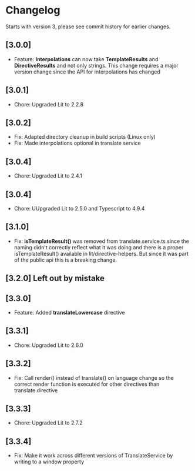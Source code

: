 # Changelog
Starts with version 3, please see commit history for earlier changes.

## [3.0.0]
- Feature: **Interpolations** can now take **TemplateResults** and **DirectiveResults** and not only strings. This change requires a major version change since the API for interpolations has changed

## [3.0.1]
- Chore: Upgraded Lit to 2.2.8

## [3.0.2]
- Fix: Adapted directory cleanup in build scripts (Linux only)
- Fix: Made interpolations optional in translate service

## [3.0.4]
- Chore: Upgraded Lit to 2.4.1

## [3.0.4]
- Chore: UUpgraded Lit to 2.5.0 and Typescript to 4.9.4

## [3.1.0]
- Fix: **isTemplateResult()** was removed from translate.service.ts since the naming didn't correctly reflect what it was doing and there is a proper
  isTemplateResult() available in lit/directive-helpers. But since it was part of the public api this is a breaking change.

## [3.2.0] Left out by mistake

## [3.3.0]
- Feature: Added **translateLowercase** directive

## [3.3.1]
- Chore: Upgraded Lit to 2.6.0

## [3.3.2]
- Fix: Call render() instead of translate() on language change so the correct render function is executed for other directives than translate.directive

## [3.3.3]
- Chore: Upgraded Lit to 2.7.2

## [3.3.4]
- Fix: Make it work across different versions of TranslateService by writing to a window property